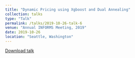 ```yaml
---
title: "Dynamic Pricing using Xgboost and Dual Annealing"
collection: talks
type: "Talk"
permalink: /talks/2019-10-26-talk-6
venue: "Annual INFORMS Meeting, 2019"
date: 2019-10-26
location: "Seattle, Washington"
---
```


[Download talk](http:///akrm3008.github.io/files/Informs_poster.pdf)
